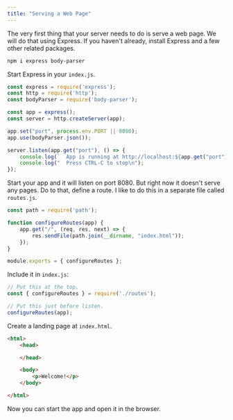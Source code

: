```yaml
---
title: "Serving a Web Page"
---
```


The very first thing that your server needs to do is serve a web page.
We will do that using Express.
If you haven't already, install Express and a few other related packages.

```bash
npm i express body-parser
```

Start Express in your `index.js`.

```javascript
const express = require('express');
const http = require('http');
const bodyParser = require('body-parser');

const app = express();
const server = http.createServer(app);

app.set("port", process.env.PORT || 8080);
app.use(bodyParser.json());

server.listen(app.get("port"), () => {
    console.log(`  App is running at http://localhost:${app.get("port")} in ${app.get("env")} mode`);
    console.log("  Press CTRL-C to stop\n");
});
```

Start your app and it will listen on port 8080.
But right now it doesn't serve any pages.
Do to that, define a route.
I like to do this in a separate file called `routes.js`.

```javascript
const path = require('path');

function configureRoutes(app) {
    app.get("/", (req, res, next) => {
        res.sendFile(path.join(__dirname, "index.html"));
    });
}

module.exports = { configureRoutes };
```

Include it in `index.js`:

```javascript
// Put this at the top.
const { configureRoutes } = require('./routes');

// Put this just before listen.
configureRoutes(app);
```

Create a landing page at `index.html`.

```html
<html>
    <head>

    </head>

    <body>
        <p>Welcome!</p>
    </body>

</html>
```

Now you can start the app and open it in the browser.